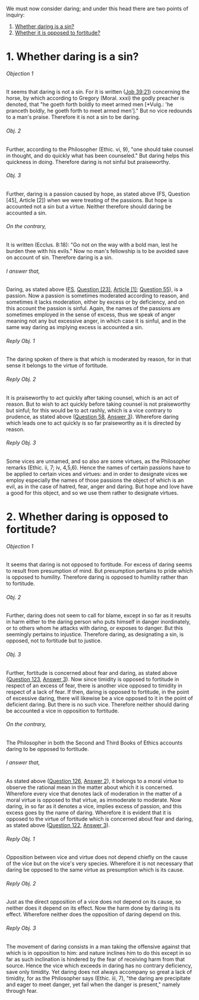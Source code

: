 We must now consider daring; and under this head there are two points of inquiry:  

1. [ Whether daring is a sin?](#1.%20Whether%20daring%20is%20a%20sin?)
2. [ Whether it is opposed to fortitude?](#2.%20Whether%20daring%20is%20opposed%20to%20fortitude?)



# 1. Whether daring is a sin? 

###### Objection 1
It seems that daring is not a sin. For it is written ([Job 39:21](http://bible.gospelcom.net/bible?Job+39:21)) concerning the horse, by which according to Gregory (Moral. xxxi) the godly preacher is denoted, that "he goeth forth boldly to meet armed men \[\*Vulg.: 'he pranceth boldly, he goeth forth to meet armed men'\]." But no vice redounds to a man's praise. Therefore it is not a sin to be daring.  

###### Obj. 2
Further, according to the Philosopher (Ethic. vi, 9), "one should take counsel in thought, and do quickly what has been counseled." But daring helps this quickness in doing. Therefore daring is not sinful but praiseworthy.  

###### Obj. 3
Further, daring is a passion caused by hope, as stated above (FS, Question \[45\], Article \[2\]) when we were treating of the passions. But hope is accounted not a sin but a virtue. Neither therefore should daring be accounted a sin.  

###### On the contrary,
It is written (Ecclus. 8:18): "Go not on the way with a bold man, lest he burden thee with his evils." Now no man's fellowship is to be avoided save on account of sin. Therefore daring is a sin.  

###### I answer that,
Daring, as stated above ([FS](../FS.html), [Question \[23\]](../FS/FS023.html#FSQ23OUTP1), [Article \[1\]](../FS/FS023.html#FSQ23A1THEP1); [Question 55](../../47.%20Prudence%20(10)/55.%20Vices%20Opposed%20to%20Prudence%20by%20Way%20of%20Resemblance.md)), is a passion. Now a passion is sometimes moderated according to reason, and sometimes it lacks moderation, either by excess or by deficiency, and on this account the passion is sinful. Again, the names of the passions are sometimes employed in the sense of excess, thus we speak of anger meaning not any but excessive anger, in which case it is sinful, and in the same way daring as implying excess is accounted a sin.  

###### Reply Obj. 1
The daring spoken of there is that which is moderated by reason, for in that sense it belongs to the virtue of fortitude.  

###### Reply Obj. 2
It is praiseworthy to act quickly after taking counsel, which is an act of reason. But to wish to act quickly before taking counsel is not praiseworthy but sinful; for this would be to act rashly, which is a vice contrary to prudence, as stated above ([Question 58](../../57.%20Justice%20(6)/58.%20Justice.md), [Answer 3](../../57.%20Justice%20(6)/58.%20Justice.md#3.%20Whether%20justice%20is%20a%20virtue?%20)). Wherefore daring which leads one to act quickly is so far praiseworthy as it is directed by reason.  

###### Reply Obj. 3
Some vices are unnamed, and so also are some virtues, as the Philosopher remarks (Ethic. ii, 7; iv, 4,5,6). Hence the names of certain passions have to be applied to certain vices and virtues: and in order to designate vices we employ especially the names of those passions the object of which is an evil, as in the case of hatred, fear, anger and daring. But hope and love have a good for this object, and so we use them rather to designate virtues.  




# 2. Whether daring is opposed to fortitude? 

###### Objection 1
It seems that daring is not opposed to fortitude. For excess of daring seems to result from presumption of mind. But presumption pertains to pride which is opposed to humility. Therefore daring is opposed to humility rather than to fortitude.  

###### Obj. 2
Further, daring does not seem to call for blame, except in so far as it results in harm either to the daring person who puts himself in danger inordinately, or to others whom he attacks with daring, or exposes to danger. But this seemingly pertains to injustice. Therefore daring, as designating a sin, is opposed, not to fortitude but to justice.  

###### Obj. 3
Further, fortitude is concerned about fear and daring, as stated above ([Question 123](../123.%20Fortitude%20(2)/123.%20Fortitude.md), [Answer 3](../123.%20Fortitude%20(2)/123.%20Fortitude.md#3.%20Whether%20fortitude%20is%20about%20fear%20and%20dying?%20)). Now since timidity is opposed to fortitude in respect of an excess of fear, there is another vice opposed to timidity in respect of a lack of fear. If then, daring is opposed to fortitude, in the point of excessive daring, there will likewise be a vice opposed to it in the point of deficient daring. But there is no such vice. Therefore neither should daring be accounted a vice in opposition to fortitude.  

###### On the contrary,
The Philosopher in both the Second and Third Books of Ethics accounts daring to be opposed to fortitude.  

###### I answer that,
As stated above ([Question 126](126.%20Fearlessness.md), [Answer 2](126.%20Fearlessness.md#2.%20Whether%20fearlessness%20is%20opposed%20to%20fortitude?%20)), it belongs to a moral virtue to observe the rational mean in the matter about which it is concerned. Wherefore every vice that denotes lack of moderation in the matter of a moral virtue is opposed to that virtue, as immoderate to moderate. Now daring, in so far as it denotes a vice, implies excess of passion, and this excess goes by the name of daring. Wherefore it is evident that it is opposed to the virtue of fortitude which is concerned about fear and daring, as stated above ([Question 122](../../118.%20Vices%20Opposed%20to%20Liberality%20(5)/122.%20Precepts%20of%20Justice.md), [Answer 3](../../118.%20Vices%20Opposed%20to%20Liberality%20(5)/122.%20Precepts%20of%20Justice.md#3.%20Whether%20the%20second%20precept%20of%20the%20decalogue%20is%20fittingly%20expressed?%20)).  

###### Reply Obj. 1
Opposition between vice and virtue does not depend chiefly on the cause of the vice but on the vice's very species. Wherefore it is not necessary that daring be opposed to the same virtue as presumption which is its cause.  

###### Reply Obj. 2
Just as the direct opposition of a vice does not depend on its cause, so neither does it depend on its effect. Now the harm done by daring is its effect. Wherefore neither does the opposition of daring depend on this.  

###### Reply Obj. 3
The movement of daring consists in a man taking the offensive against that which is in opposition to him: and nature inclines him to do this except in so far as such inclination is hindered by the fear of receiving harm from that source. Hence the vice which exceeds in daring has no contrary deficiency, save only timidity. Yet daring does not always accompany so great a lack of timidity, for as the Philosopher says (Ethic. iii, 7), "the daring are precipitate and eager to meet danger, yet fail when the danger is present," namely through fear.